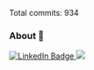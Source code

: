 
Total commits: 934
<!--
**hminle/hminle** is a ✨ _special_ ✨ repository because its `README.md` (this file) appears on your GitHub profile.


Here are some ideas to get you started:

- 🔭 I’m currently working on ...
- 🌱 I’m currently learning ...
- 👯 I’m looking to collaborate on ...
- 🤔 I’m looking for help with ...
- 💬 Ask me about ...
- 📫 How to reach me: ...
- 😄 Pronouns: ...
- ⚡ Fun fact: ...
-->

### About 👋

<div id="header" align="left">
  <div id="badges">
  <a href="https://www.linkedin.com/in/hminle">
    <img src="https://img.shields.io/badge/LinkedIn-blue?style=for-the-badge&logo=linkedin&logoColor=white" alt="LinkedIn Badge"/>
  </a>
  <a href="https://hminle.com">
    <img src="https://img.shields.io/website?style=for-the-badge&url=https%3A%2F%2Fhminle.com"/>
    </a>
</div>
</div>

<!-- [![Hminle's GitHub stats](https://github-readme-stats.vercel.app/api?username=hminle)](https://github.com/anuraghazra/github-readme-stats) -->
<!--
![hminle's Stats](https://github-readme-stats.vercel.app/api?username=hminle&theme=monokai&show_icons=true&hide_border=false&count_private=true)

![hminle's Streak](https://github-readme-streak-stats.herokuapp.com/?user=hminle&theme=monokai&hide_border=false)

![hminle's Top Languages](https://github-readme-stats.vercel.app/api/top-langs/?username=hminle&theme=monokai&show_icons=true&hide_border=false&layout=compact) -->

